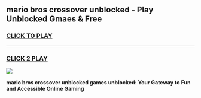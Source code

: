 
## mario bros crossover unblocked - Play Unblocked Gmaes & Free
<h3>
<a href="https://news.freeplayer.one?title=mario_bros_crossover_unblocked&ref=16F">CLICK TO PLAY</a></h3>
<hr>

<h3>
<a href="https://news.freeplayer.one?title=mario_bros_crossover_unblocked&ref=16F">CLICK 2 PLAY</a>
  
</h3>

<a href="https://news.freeplayer.one?title=mario_bros_crossover_unblocked&ref=16F/"><img src="https://clearcache.store/games.png"></a>


**mario bros crossover unblocked games unblocked: Your Gateway to Fun and Accessible Online Gaming**
